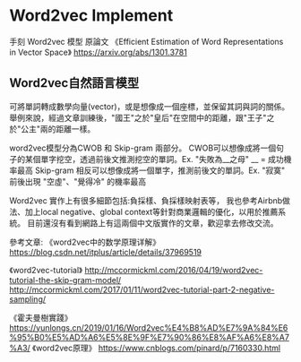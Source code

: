 # Word2vec Implement
手刻 Word2vec 模型
原論文 《Efficient Estimation of Word Representations in Vector Space》 https://arxiv.org/abs/1301.3781
## Word2vec自然語言模型
可將單詞轉成數學向量(vector)，或是想像成一個座標，並保留其詞與詞的關係。舉例來說，經過文章訓練後，"國王"之於"皇后"在空間中的距離，跟"王子"之於"公主"兩的距離一樣。

word2vec模型分為CWOB 和 Skip-gram 兩部分。
CWOB可以想像成將一個句子的某個單字挖空，透過前後文推測挖空的單詞。Ex. "失敗為__之母" __ = 成功機率最高
Skip-gram 相反可以想像成將一個單字，推測前後文的單詞。Ex. "寂寞" 前後出現 "空虛"、"覺得冷" 的機率最高

Word2vec 實作上有很多細節包括:負採樣、負採樣映射表等，
我也參考Airbnb做法、加上local negative、global context等針對商業邏輯的優化，以用於推薦系統。
目前還沒有看到網路上有這兩個中文版實作的文章，歡迎拿去修改交流。



參考文章: 
《word2vec中的数学原理详解》
https://blog.csdn.net/itplus/article/details/37969519

《word2vec-tutorial》
http://mccormickml.com/2016/04/19/word2vec-tutorial-the-skip-gram-model/
http://mccormickml.com/2017/01/11/word2vec-tutorial-part-2-negative-sampling/

《霍夫曼樹實踐》
https://yunlongs.cn/2019/01/16/Word2vec%E4%B8%AD%E7%9A%84%E6%95%B0%E5%AD%A6%E5%8E%9F%E7%90%86%E8%AF%A6%E8%A7%A3/
《word2vec原理》
https://www.cnblogs.com/pinard/p/7160330.html
